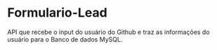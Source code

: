 # Formulario-Lead

API que recebe o input do usuário do Github e traz as informações do usuário para o Banco de dados MySQL.
